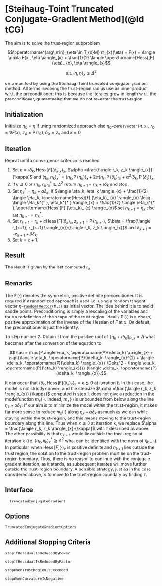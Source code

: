 # [Steihaug-Toint Truncated Conjugate-Gradient Method](@id tCG)

The aim is to solve the trust-region subproblem

```math
\operatorname*{arg\,min}_{\eta \in T_{x}M} m_{x}(\eta) = F(x) + \langle \nabla F(x), \eta \rangle_{x} + \frac{1}{2} \langle \operatorname{Hess}[F](\eta)_ {x}, \eta \rangle_{x}
```
```math
\text{s.t.} \; \langle \eta, \eta \rangle_{x} \leqq {\Delta}^2
```

on a manifold by using the Steihaug-Toint truncated conjugate-gradient method.
All terms involving the trust-region radius use an inner product w.r.t. the
preconditioner; this is because the iterates grow in length w.r.t. the
preconditioner, guaranteeing that we do not re-enter the trust-region.

## Initialization

Initialize $\eta_0 = \eta$ if using randomized approach else
$\eta_0$`=`[`zeroTVector`](@ref)`(M,x)`, $r_0 = \nabla F(x)$,
$z_0 = \operatorname{P}(r_0)$, $\delta_0 = z_0$ and $k=0$

## Iteration

Repeat until a convergence criterion is reached

1. Set $\kappa = \langle \delta_k, \operatorname{Hess}[F] (\delta_k)_ {x} \rangle_{x}$,
    $\alpha =\frac{\langle r_k, z_k \rangle_{x}}{\kappa}$ and
    $\langle \eta_k, \eta_k \rangle_{x}^{* } = \langle \eta_k, \operatorname{P}(\eta_k) \rangle_{x} +
    2\alpha \langle \eta_k, \operatorname{P}(\delta_k) \rangle_{x} +  {\alpha}^2
    \langle \delta_k, \operatorname{P}(\delta_k) \rangle_{x}$.
2. If $\kappa \leqq 0$ or $\langle \eta_k, \eta_k \rangle_{x}^{* } \geqq {\Delta}^2$
    return $\eta_{k+1} = \eta_k + \tau \delta_k$ and stop.
3. Set $\eta_{k}^{* }= \eta_k + \alpha \delta_k$, if
    $\langle \eta_k, \eta_k \rangle_{x} + \frac{1}{2} \langle \eta_k,
    \operatorname{Hess}[F] (\eta_k)_ {x} \rangle_{x} \leqq \langle \eta_k^{* },
    \eta_k^{* } \rangle_{x} + \frac{1}{2} \langle \eta_k^{* },
    \operatorname{Hess}[F] (\eta_k)_ {x} \rangle_{x}$
    set $\eta_{k+1} = \eta_k$ else set $\eta_{k+1} = \eta_{k}^{* }$.
4. Set $r_{k+1} = r_k + \alpha \operatorname{Hess}[F] (\delta_k)_ {x}$,
     $z_{k+1} = \operatorname{P}(r_{k+1})$,
    $\beta = \frac{\langle r_{k+1},  z_{k+1} \rangle_{x}}{\langle r_k, z_k
    \rangle_{x}}$ and $\delta_{k+1} = -z_{k+1} + \beta \delta_k$.
5. Set $k=k+1$.

## Result

The result is given by the last computed $η_k$.

## Remarks
The $\operatorname{P}(\cdot)$ denotes the symmetric, positive deﬁnite
preconditioner. It is required if a randomized approach is used i.e. using
a random tangent vector $\eta$`=`[`randomTVector`](@ref)`(M,x)` as initial
vector. The idea behind it is to avoid saddle points. Preconditioning is
simply a rescaling of the variables and thus a redeﬁnition of the shape of
the trust region. Ideally $\operatorname{P}(\cdot)$ is a cheap, positive
approximation of the inverse of the Hessian of $F$ at $x$. On
default, the preconditioner is just the identity.

To step number 2: Obtain $\tau$ from the positive root of
$\left\lVert \eta_k + \tau \delta_k \right\rVert_{\operatorname{P}, x} = \Delta$
what becomes after the conversion of the equation to
````math
 \tau = \frac{-\langle \eta_k, \operatorname{P}(\delta_k) \rangle_{x} +
 \sqrt{\langle \eta_k, \operatorname{P}(\delta_k) \rangle_{x}^{2} +
 \langle \delta_k, \operatorname{P}(\delta_k) \rangle_{x} ( \Delta^2 -
 \langle \eta_k, \operatorname{P}(\eta_k) \rangle_{x})}}
 {\langle \delta_k, \operatorname{P}(\delta_k) \rangle_{x}}.
````
It can occur that $\langle \delta_k, \operatorname{Hess}[F] (\delta_k)_ {x} \rangle_{x}
= \kappa \leqq 0$ at iteration $k$. In this case, the model is not strictly
convex, and the stepsize $\alpha =\frac{\langle r_k, z_k \rangle_{x}}
{\kappa}$ computed in step 1. does not give a reduction in the modelfunction
$m_{x}(\cdot)$. Indeed, $m_{x}(\cdot)$ is unbounded from below along the
line $\eta_k + \alpha \delta_k$. If our aim is to minimize the model within
the trust-region, it makes far more sense to reduce $m_{x}(\cdot)$ along
$\eta_k + \alpha \delta_k$ as much as we can while staying within the
trust-region, and this means moving to the trust-region boundary along this
line. Thus when $\kappa \leqq 0$ at iteration k, we replace $\alpha =
\frac{\langle r_k, z_k \rangle_{x}}{\kappa}$ with $\tau$ described as above.
The other possibility is that $\eta_{k+1}$ would lie outside the trust-region at
iteration k (i.e. $\langle \eta_k, \eta_k \rangle_{x}^{* }
\geqq {\Delta}^2$ what can be identified with the norm of $\eta_{k+1}$). In
particular, when $\operatorname{Hess}[F] (\cdot)_ {x}$ is positive deﬁnite
and $\eta_{k+1}$ lies outside the trust region, the solution to the
trust-region problem must lie on the trust-region boundary. Thus, there
is no reason to continue with the conjugate gradient iteration, as it
stands, as subsequent iterates will move further outside the trust-region
boundary. A sensible strategy, just as in the case considered above, is to
move to the trust-region boundary by ﬁnding $\tau$.

## Interface

```@docs
  truncatedConjugateGradient
```

## Options

```@docs
TruncatedConjugateGradientOptions
```

## Additional Stopping Criteria

```@docs
stopIfResidualIsReducedByPower
```
```@docs
stopIfResidualIsReducedByFactor
```
```@docs
stopWhenTrustRegionIsExceeded
```
```@docs
stopWhenCurvatureIsNegative
```
